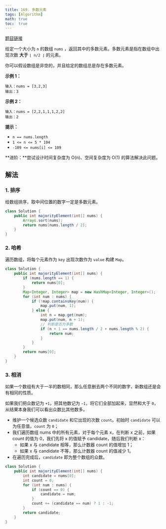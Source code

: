 ```yaml
---
title: 169. 多数元素
tags: [Algorithm]
math: true
toc:  true
---
```


[题目链接](https://leetcode.cn/problems/majority-element/)

给定一个大小为 `n` 的数组 `nums` ，返回其中的多数元素。多数元素是指在数组中出现次数 **大于** `⌊ n/2 ⌋` 的元素。

你可以假设数组是非空的，并且给定的数组总是存在多数元素。

**示例 1：**

```
输入：nums = [3,2,3]
输出：3
```

**示例 2：**

```
输入：nums = [2,2,1,1,1,2,2]
输出：2
```

**提示：**

- `n == nums.length`
- `1 <= n <= 5 * 104`
- `-109 <= nums[i] <= 109`

**进阶：**尝试设计时间复杂度为 O(n)、空间复杂度为 O(1) 的算法解决此问题。

## 解法

### 1. 排序

给数组排序，取中间位置的数字一定是多数元素。

```java
class Solution {
    public int majorityElement(int[] nums) {
        Arrays.sort(nums);
        return nums[nums.length / 2];
    }
}
```

### 2. 哈希

遍历数组，将每个元素作为 `key` 出现次数作为 `value` 构建 `Map`。

```java
class Solution {
    public int majorityElement(int[] nums) {
        if (nums.length == 1) {
            return nums[0];
        }
        Map<Integer, Integer> map = new HashMap<Integer, Integer>();
        for (int num : nums) {
            if (!map.containsKey(num)) {
                map.put(num, 1);
            } else {
                int n = map.get(num);
                map.put(num, n + 1);
                // 判断是否为多数
                if (n + 1 == nums.length / 2 + nums.length % 2) {
                    return num;
                }
            }
        }
        return nums[0];
    }
}
```

### 3. 相消

如果一个数组有大于一半的数相同，那么任意删去两个不同的数字，新数组还是会有相同的性质。

如果我们把众数记为 `+1`，把其他数记为 `−1`，将它们全部加起来，显然和大于 `0`，从结果本身我们可以看出众数比其他数多。

- 维护一个候选众数 `candidate` 和它出现的次数 `count`。初始时 `candidate` 可以为任意值，`count` 为 `0`；
- 我们遍历数组 nums 中的所有元素，对于每个元素 x，在判断 x 之前，如果 count 的值为 0，我们先将 x 的值赋予 candidate，随后我们判断 x：
  - 如果 x 与 candidate 相等，那么计数器 count 的值增加 1；
  - 如果 x 与 candidate 不等，那么计数器 count 的值减少 1。
- 在遍历完成后，`candidate` 即为整个数组的众数。

```java
class Solution {
    public int majorityElement(int[] nums) {
        int candidate = nums[0];
        int count = 0;
        for (int num : nums) {
            if (count == 0) {
                candidate = num;
            }
            count += (candidate == num) ? 1 : -1;
        }
        return candidate;
    }
}
```

